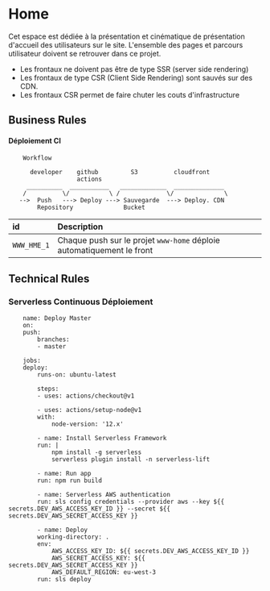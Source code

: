 # Home

Cet espace est dédiée à la présentation et cinématique de présentation d'accueil des utilisateurs sur le site.
L'ensemble des pages et parcours utilisateur doivent se retrouver dans ce projet.


* Les frontaux ne doivent pas être de type SSR (server side rendering)
* Les frontaux de type CSR (Client Side Rendering) sont sauvés sur des CDN. 
* Les frontaux CSR permet de faire chuter les couts d'infrastructure

## Business Rules

#### Déploiement CI

        Workflow
                
          developer    github         S3          cloudfront
                       actions
         __________  ___________   _____________  ______________
        /          \/           \ /             \/              \
       -->  Push   ---> Deploy ---> Sauvegarde  ---> Deploy. CDN
            Repository              Bucket


| id                | Description                                                             |
|:------------------|:------------------------------------------------------------------------|
|`WWW_HME_1`        | Chaque push sur le projet `www-home` déploie automatiquement le front   |


## Technical Rules

### Serverless Continuous Déploiement

        name: Deploy Master
        on:
        push:
            branches:
            - master
            
        jobs:
        deploy:
            runs-on: ubuntu-latest

            steps:
            - uses: actions/checkout@v1
            
            - uses: actions/setup-node@v1
            with:
                node-version: '12.x'

            - name: Install Serverless Framework
            run: |
                npm install -g serverless
                serverless plugin install -n serverless-lift
            
            - name: Run app
            run: npm run build

            - name: Serverless AWS authentication
            run: sls config credentials --provider aws --key ${{ secrets.DEV_AWS_ACCESS_KEY_ID }} --secret ${{ secrets.DEV_AWS_SECRET_ACCESS_KEY }}
            
            - name: Deploy 
            working-directory: .
            env:
                AWS_ACCESS_KEY_ID: ${{ secrets.DEV_AWS_ACCESS_KEY_ID }}
                AWS_SECRET_ACCESS_KEY: ${{ secrets.DEV_AWS_SECRET_ACCESS_KEY }}
                AWS_DEFAULT_REGION: eu-west-3
            run: sls deploy